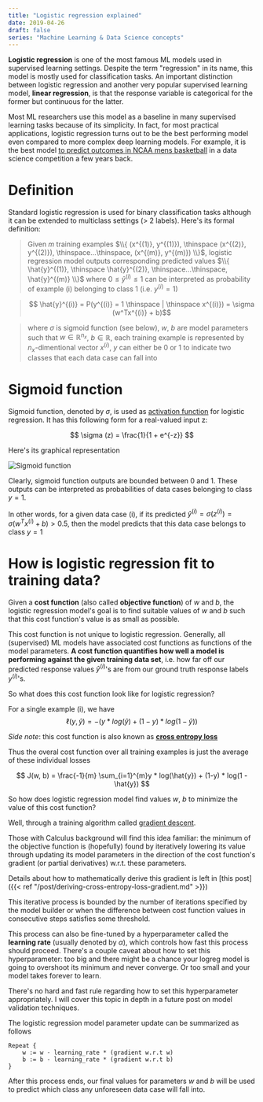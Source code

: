 ```yaml
---
title: "Logistic regression explained"
date: 2019-04-26
draft: false
series: "Machine Learning & Data Science concepts"
---
```


**Logistic regression** is one of the most famous ML models used in supervised learning settings. Despite the term "regression" in its name, this model is mostly used for classification tasks. An important distinction between logistic regression and another very popular supervised learning model, **linear regression**, is that the response variable is categorical for the former but continuous for the latter.

Most ML researchers use this model as a baseline in many supervised learning tasks because of its simplicity. In fact, for most practical applications, logistic regression turns out to be the best performing model even compared to more complex deep learning models. For example, it is the best model [to predict outcomes in NCAA mens basketball](/pdfs/Building_an_NCAA_mens_basketball_predictive_model.pdf) in a data science competition a few years back.

# Definition
Standard logistic regression is used for binary classification tasks although it can be extended to multiclass settings (> 2 labels). Here's its formal definition:

> Given $m$ training examples $\\{ (x^{(1)}, y^{(1)}), \thinspace (x^{(2)}, y^{(2)}), \thinspace...\thinspace, (x^{(m)}, y^{(m)}) \\}$, logistic regression model outputs corresponding predicted values $\\{ \hat{y}^{(1)}, \thinspace \hat{y}^{(2)}, \thinspace...\thinspace, \hat{y}^{(m)} \\}$ where $0 \leq \hat{y}^{(i)} \leq 1$ can be interpreted as probability of example (i) belonging to class 1 (i.e. $y^{(i)} = 1$)

> $$ \hat{y}^{(i)} = P(y^{(i)} = 1 \thinspace | \thinspace x^{(i)}) = \sigma (w^Tx^{(i)} + b)$$

> where $\sigma$ is sigmoid function (see below), $w$, $b$ are model parameters such that $w \in \mathbb{R}^{n_{x}}$, $b \in \mathbb{R}$, each training example is represented by $n_x$-dimentional vector $x^{(i)}$, $y$ can either be 0 or 1 to indicate two classes that each data case can fall into

# Sigmoid function

Sigmoid function, denoted by $\sigma$, is used as [activation function](https://en.wikipedia.org/wiki/Activation_function) for logistic regression. It has this following form for a real-valued input z:

$$
\sigma (z) = \frac{1}{1 + e^{-z}}
$$

Here's its graphical representation

![Sigmoid function](/images/sigmoid.png)

Clearly, sigmoid function outputs are bounded between 0 and 1. These outputs can be interpreted as probabilities of data cases belonging to class $y = 1$. 

In other words, for a given data case (i), if its predicted $\hat{y}^{(i)} = \sigma (z^{(i)}) = \sigma (w^Tx^{(i)} + b) > 0.5$, then the model predicts that this data case belongs to class $y = 1$

# How is logistic regression fit to training data?
Given a **cost function** (also called **objective function**) of $w$ and $b$, the logistic regression model's goal is to find suitable values of $w$ and $b$ such that this cost function's value is as small as possible. 

This cost function is not unique to logistic regression. Generally, all (supervised) ML models have associated cost functions as functions of the model parameters. **A cost function quantifies how well a model is performing against the given training data set**, i.e. how far off our predicted response values $\hat{y}^{(i)}$'s are from our ground truth response labels $y^{(i)}$'s.

So what does this cost function look like for logistic regression?

For a single example (i), we have
$$
\ell (y, \hat{y}) = - (y * log(\hat{y}) + (1-y) * log(1 - \hat{y}))
$$

*Side note*: this cost function is also known as [**cross entropy loss**](https://en.wikipedia.org/wiki/Cross_entropy)

Thus the overal cost function over all training examples is just the average of these individual losses

$$
J(w, b) = \frac{-1}{m} \sum_{i=1}^{m}y * log(\hat{y}) + (1-y) * log(1 - \hat{y})
$$

So how does logistic regression model find values $w$, $b$ to minimize the value of this cost function? 

Well, through a training algorithm called [gradient descent](https://en.wikipedia.org/wiki/Gradient_descent). 

Those with Calculus background will find this idea familiar: the minimum of the objective function is (hopefully) found by iteratively lowering its value through updating its model parameters in the direction of the cost function's gradient (or partial derivatives) w.r.t. these parameters.

Details about how to mathematically derive this gradient is left in [this post]({{< ref "/post/deriving-cross-entropy-loss-gradient.md" >}})

This iterative process is bounded by the number of iterations specified by the model builder or when the difference between cost function values in consecutive steps satisfies some threshold.

This process can also be fine-tuned by a hyperparameter called the **learning rate** (usually denoted by $\alpha$), which controls how fast this process should proceed. There's a couple caveat about how to set this hyperparameter: too big and there might be a chance your logreg model is going to overshoot its minimum and never converge. Or too small and your model takes forever to learn. 

There's no hard and fast rule regarding how to set this hyperparameter appropriately. I will cover this topic in depth in a future post on model validation techniques.

The logistic regression model parameter update can be summarized as follows

```
Repeat {
    w := w - learning_rate * (gradient w.r.t w)
    b := b - learning_rate * (gradient w.r.t b)
}
```
After this process ends, our final values for parameters $w$ and $b$ will be used to predict which class any unforeseen data case will fall into.

<script type="text/x-mathjax-config">
  MathJax.Hub.Config({
    tex2jax: {
      inlineMath: [ ['$','$'], ["\\(","\\)"] ],
      processEscapes: true
    }
  });
</script>

<script type="text/javascript" async
  src="https://cdnjs.cloudflare.com/ajax/libs/mathjax/2.7.5/MathJax.js?config=TeX-MML-AM_CHTML">
</script>
